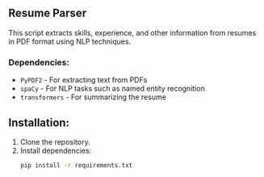 

## Resume Parser

This script extracts skills, experience, and other information from resumes in PDF format using NLP techniques.

### Dependencies:
- `PyPDF2` - For extracting text from PDFs
- `spaCy` - For NLP tasks such as named entity recognition
- `transformers` - For summarizing the resume


## Installation:

1. Clone the repository.
2. Install dependencies:  
   ```bash
   pip install -r requirements.txt

